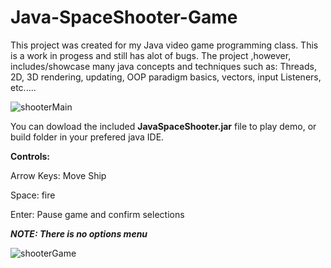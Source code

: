# Java-SpaceShooter-Game


This project was created for my Java video game programming class. This is a work in progess and still has alot of bugs.  The project ,however, includes/showcase many java concepts and techniques such as:
Threads, 2D, 3D rendering, updating, OOP paradigm basics, vectors, input Listeners, etc.....

![shooterMain](https://user-images.githubusercontent.com/17013385/206835682-3ee28f12-8bea-4599-b988-b85e30ff7934.jpg)

You can dowload the included **JavaSpaceShooter.jar** file to play demo, or build folder in your prefered java IDE. 

**Controls:**

Arrow Keys: Move Ship 

Space: fire 


Enter: Pause game and confirm selections

***NOTE: There is no options menu***

![shooterGame](https://user-images.githubusercontent.com/17013385/206835607-5b9c9c41-090d-42c3-bdf0-72f7bd505d80.jpg)
